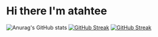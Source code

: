 # Hi there I'm atahtee

<img align="left" width="47%"> ![Anurag's GitHub stats](https://github-readme-stats.vercel.app/api?username=atahtee&show_icons=true&theme=radical)
[![GitHub Streak](http://github-readme-streak-stats.herokuapp.com?user=atahtee&date_format=M%20j%5B%2C%20Y%5D)](https://git.io/streak-stats)
[![GitHub Streak](https://github-readme-streak-stats.herokuapp.com/?user=atahtee)](https://git.io/streak-stats)
